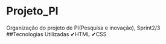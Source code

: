 # Projeto_PI
Organização do projeto de PI(Pesquisa e inovação), Sprint2/3
##Tecnologias Utilizadas
✔HTML ✔CSS
